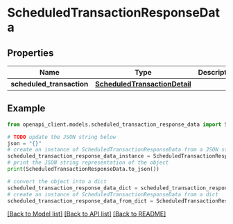 # ScheduledTransactionResponseData


## Properties

Name | Type | Description | Notes
------------ | ------------- | ------------- | -------------
**scheduled_transaction** | [**ScheduledTransactionDetail**](ScheduledTransactionDetail.md) |  | 

## Example

```python
from openapi_client.models.scheduled_transaction_response_data import ScheduledTransactionResponseData

# TODO update the JSON string below
json = "{}"
# create an instance of ScheduledTransactionResponseData from a JSON string
scheduled_transaction_response_data_instance = ScheduledTransactionResponseData.from_json(json)
# print the JSON string representation of the object
print(ScheduledTransactionResponseData.to_json())

# convert the object into a dict
scheduled_transaction_response_data_dict = scheduled_transaction_response_data_instance.to_dict()
# create an instance of ScheduledTransactionResponseData from a dict
scheduled_transaction_response_data_from_dict = ScheduledTransactionResponseData.from_dict(scheduled_transaction_response_data_dict)
```
[[Back to Model list]](../README.md#documentation-for-models) [[Back to API list]](../README.md#documentation-for-api-endpoints) [[Back to README]](../README.md)


